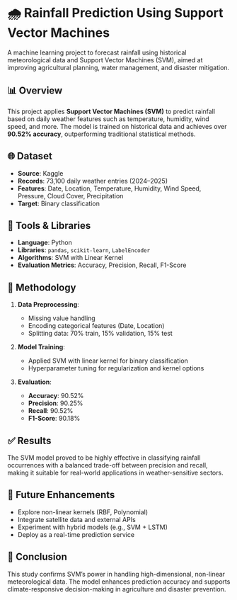 # 🌧️ Rainfall Prediction Using Support Vector Machines

A machine learning project to forecast rainfall using historical meteorological data and Support Vector Machines (SVM), aimed at improving agricultural planning, water management, and disaster mitigation.


## 📊 Overview

This project applies **Support Vector Machines (SVM)** to predict rainfall based on daily weather features such as temperature, humidity, wind speed, and more. The model is trained on historical data and achieves over **90.52% accuracy**, outperforming traditional statistical methods.


## 🌐 Dataset

- **Source**: Kaggle  
- **Records**: 73,100 daily weather entries (2024–2025)  
- **Features**: Date, Location, Temperature, Humidity, Wind Speed, Pressure, Cloud Cover, Precipitation  
- **Target**: Binary classification
  
## 🧠 Tools & Libraries

- **Language**: Python  
- **Libraries**: `pandas`, `scikit-learn`, `LabelEncoder`  
- **Algorithms**: SVM with Linear Kernel  
- **Evaluation Metrics**: Accuracy, Precision, Recall, F1-Score


## 🔧 Methodology

1. **Data Preprocessing**:
   - Missing value handling
   - Encoding categorical features (Date, Location)
   - Splitting data: 70% train, 15% validation, 15% test

2. **Model Training**:
   - Applied SVM with linear kernel for binary classification
   - Hyperparameter tuning for regularization and kernel options

3. **Evaluation**:
   - **Accuracy**: 90.52%
   - **Precision**: 90.25%
   - **Recall**: 90.52%
   - **F1-Score**: 90.18%


## ✅ Results

The SVM model proved to be highly effective in classifying rainfall occurrences with a balanced trade-off between precision and recall, making it suitable for real-world applications in weather-sensitive sectors.


## 🚀 Future Enhancements

- Explore non-linear kernels (RBF, Polynomial)
- Integrate satellite data and external APIs
- Experiment with hybrid models (e.g., SVM + LSTM)
- Deploy as a real-time prediction service


## 🧾 Conclusion

This study confirms SVM’s power in handling high-dimensional, non-linear meteorological data. The model enhances prediction accuracy and supports climate-responsive decision-making in agriculture and disaster prevention.

